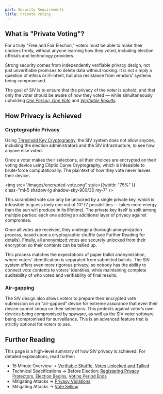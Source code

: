 ```yaml
---
part: Security Requirements
title: Private Voting
---
```


## What is "Private Voting"?

For a truly "Free and Fair Election," voters must be able to make their choices freely, without anyone learning how they voted, including election officials and technology providers.

Strong security comes from independently verifiable privacy design, not just unverifiable promises to delete data without looking. It is not simply a question of ethics or ill-intent, but also resistance from vendors' systems being compromised.

The goal of SIV is to ensure that the privacy of the voter is upheld, and that only the voter should be aware of how they voted — while simultaneously upholding [_One Person, One Vote_](/authentication) and [_Verifiable Results_](/verifiability).

## How Privacy is Achieved

### Cryptographic Privacy

Using [Threshold Key Cryptography](https://en.wikipedia.org/wiki/Threshold_cryptosystem), the SIV system does not allow anyone, including the election administrators and the SIV infrastructure, to see how anyone else voted.

Once a voter makes their selections, all their choices are encrypted on their voting device using Elliptic Curve Cryptography, which is infeasible to brute-force computationally. The plaintext of how they vote never leaves their device.

<img src="/images/encrypted-vote.png" style={{width: "75%" }} class="ml-5 shadow-lg shadow-sky-900/30 my-7" />

This scrambled vote can only be unlocked by a single private key, which is infeasible to guess (only one out of 10^77 possibilities — takes more energy than the sun will produce in its lifetime). The private key itself is split among multiple parties: each one adding an additional layer of privacy against compromise.

Once all votes are received, they undergo a thorough anonymization process, based upon a cryptographic shuffle (see Further Reading for details). Finally, all anonymized votes are securely unlocked from their encryption so their contents can be tallied up.

This process matches the expectations of paper ballot anonymization, where voters' identification is separated from submitted ballots. The SIV system offers even more rigorous privacy, so nobody has the ability to connect vote contents to voters' identities, while maintaining complete auditability of who voted and verifiability of final results.

### Air-gapping

The SIV design also allows voters to prepare their encrypted vote submission on an “air-gapped” device for extreme assurance that even their device cannot snoop on their selections. This protects against voter’s own devices being compromised by spyware, as well as the SIV voter software being compromised for surveillance. This is an advanced feature that is strictly optional for voters to use.

## Further Reading

This page is a high-level summary of how SIV privacy is achieved. For detailed explanations, read further:

- 15 Minute Overview → [Verifiable Shuffle](https://siv.org/protocol#4), [Votes Unlocked and Tallied](https://siv.org/protocol#5)
- Technical Specifications → Before Election: [Registering Privacy Protectors](/spec/before-election), [Election Begins](spec/election-begins), [Voting Period Ends](/spec/voting-ends)
- Mitigating Attacks → [Privacy Violations](/mitigating-attacks/privacy)
- Mitigating Attacks → [Vote Selling](/mitigating-attacks/vote-selling)

